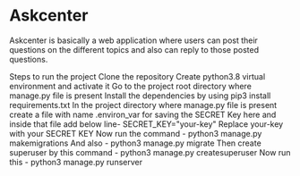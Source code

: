 # Askcenter
Askcenter is basically a web application where users can post their questions on the different topics and also can reply to those posted questions.

Steps to run the project
Clone the repository
Create python3.8 virtual environment and activate it
Go to the project root directory where manage.py file is present
Install the dependencies by using pip3 install requirements.txt
In the project directory where manage.py file is present create a file with name .environ_var for saving the SECRET Key here
and inside that file add below line-
 SECRET_KEY="your-key" 
 Replace your-key with your SECRET KEY
 Now run the command - python3 manage.py makemigrations
 And also - python3 manage.py migrate
 Then create superuser by this command - python3 manage.py createsuperuser
 Now run this - python3 manage.py runserver

